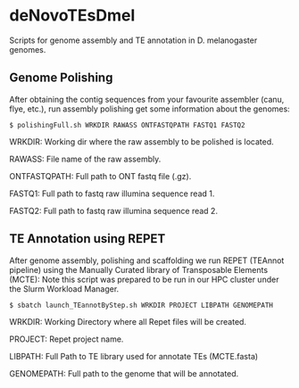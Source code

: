 # deNovoTEsDmel
Scripts for genome assembly and TE annotation in D. melanogaster genomes.

## Genome Polishing
After obtaining the contig sequences from your favourite assembler (canu, flye, etc.), run assembly polishing get some information about the genomes:

```
$ polishingFull.sh WRKDIR RAWASS ONTFASTQPATH FASTQ1 FASTQ2
```
WRKDIR: Working dir where the raw assembly to be polished is located.

RAWASS: File name of the raw assembly.

ONTFASTQPATH: Full path to ONT fastq file (.gz).

FASTQ1: Full path to fastq raw illumina sequence read 1.

FASTQ2: Full path to fastq raw illumina sequence read 2.

## TE Annotation using REPET

After genome assembly, polishing and scaffolding we run REPET (TEAnnot pipeline) using the Manually Curated library of Transposable Elements (MCTE): Note this script was prepared to be run in our HPC cluster under the Slurm Workload Manager. 
```
$ sbatch launch_TEannotByStep.sh WRKDIR PROJECT LIBPATH GENOMEPATH 
```
WRKDIR: Working Directory where all Repet files will be created.

PROJECT: Repet project name.

LIBPATH: Full Path to TE library used for annotate TEs (MCTE.fasta)

GENOMEPATH: Full path to the genome that will be annotated.
